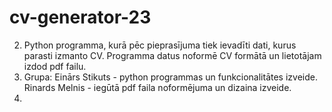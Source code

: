 # cv-generator-23
2) Python programma, kurā pēc pieprasījuma tiek ievadīti dati, kurus parasti izmanto CV. Programma datus noformē CV formātā un lietotājam izdod pdf failu.
3) Grupa: Einārs Stikuts - python programmas un funkcionalitātes izveide. Rinards Melnis - iegūtā pdf faila noformējuma un dizaina izveide.
4) 
